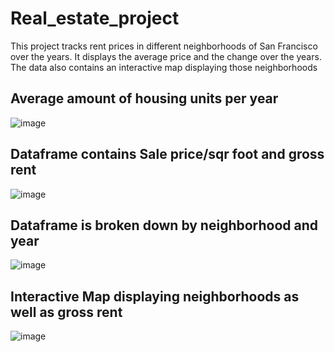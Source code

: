 # Real_estate_project
This project tracks rent prices in different neighborhoods of San Francisco over the years. It displays the average price and the change over the years. The data also contains an interactive map displaying those neighborhoods

## Average amount of housing units per year
![image](https://user-images.githubusercontent.com/79224741/117725623-619eee00-b1b3-11eb-9d90-012fce0314d4.png)

## Dataframe contains Sale price/sqr foot and gross rent
![image](https://user-images.githubusercontent.com/79224741/117725758-a1fe6c00-b1b3-11eb-8bca-ff247dfe12cb.png)

## Dataframe is broken down by neighborhood and year
![image](https://user-images.githubusercontent.com/79224741/117725865-c22e2b00-b1b3-11eb-95e0-2256137fc96b.png)

## Interactive Map displaying neighborhoods as well as gross rent
![image](https://user-images.githubusercontent.com/79224741/117726095-1507e280-b1b4-11eb-9a48-d420166ff343.png)

